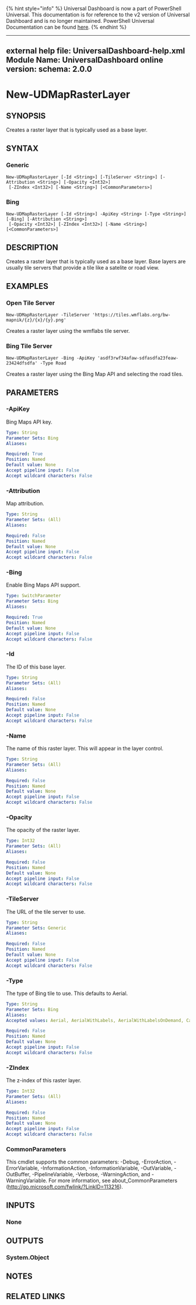 ﻿{% hint style="info" %}
Universal Dashboard is now a part of PowerShell Universal. This documentation is for reference to the v2 version of Universal Dashboard and is no longer maintained. PowerShell Universal Documentation can be found [here](https://docs.ironmansoftware.com).
{% endhint %}


---
external help file: UniversalDashboard-help.xml
Module Name: UniversalDashboard
online version: 
schema: 2.0.0
---

# New-UDMapRasterLayer

## SYNOPSIS
Creates a raster layer that is typically used as a base layer. 

## SYNTAX

### Generic
```
New-UDMapRasterLayer [-Id <String>] [-TileServer <String>] [-Attribution <String>] [-Opacity <Int32>]
 [-ZIndex <Int32>] [-Name <String>] [<CommonParameters>]
```

### Bing
```
New-UDMapRasterLayer [-Id <String>] -ApiKey <String> [-Type <String>] [-Bing] [-Attribution <String>]
 [-Opacity <Int32>] [-ZIndex <Int32>] [-Name <String>] [<CommonParameters>]
```

## DESCRIPTION
Creates a raster layer that is typically used as a base layer. Base layers are usually tile servers that provide a tile like a satelite or road view. 

## EXAMPLES

### Open Tile Server
```
New-UDMapRasterLayer -TileServer 'https://tiles.wmflabs.org/bw-mapnik/{z}/{x}/{y}.png'
```

Creates a raster layer using the wmflabs tile server.

### Bing Tile Server
```
New-UDMapRasterLayer -Bing -ApiKey 'asdf3rwf34afaw-sdfasdfa23feaw-23424dfsdfa' -Type Road
```

Creates a raster layer using the Bing Map API and selecting the road tiles. 

## PARAMETERS

### -ApiKey
Bing Maps API key.

```yaml
Type: String
Parameter Sets: Bing
Aliases: 

Required: True
Position: Named
Default value: None
Accept pipeline input: False
Accept wildcard characters: False
```

### -Attribution
Map attribution.

```yaml
Type: String
Parameter Sets: (All)
Aliases: 

Required: False
Position: Named
Default value: None
Accept pipeline input: False
Accept wildcard characters: False
```

### -Bing
Enable Bing Maps API support.

```yaml
Type: SwitchParameter
Parameter Sets: Bing
Aliases: 

Required: True
Position: Named
Default value: None
Accept pipeline input: False
Accept wildcard characters: False
```

### -Id
The ID of this base layer.

```yaml
Type: String
Parameter Sets: (All)
Aliases: 

Required: False
Position: Named
Default value: None
Accept pipeline input: False
Accept wildcard characters: False
```

### -Name
The name of this raster layer. This will appear in the layer control.

```yaml
Type: String
Parameter Sets: (All)
Aliases: 

Required: False
Position: Named
Default value: None
Accept pipeline input: False
Accept wildcard characters: False
```

### -Opacity
The opacity of the raster layer.

```yaml
Type: Int32
Parameter Sets: (All)
Aliases: 

Required: False
Position: Named
Default value: None
Accept pipeline input: False
Accept wildcard characters: False
```

### -TileServer
The URL of the tile server to use.

```yaml
Type: String
Parameter Sets: Generic
Aliases: 

Required: False
Position: Named
Default value: None
Accept pipeline input: False
Accept wildcard characters: False
```

### -Type
The type of Bing tile to use. This defaults to Aerial.

```yaml
Type: String
Parameter Sets: Bing
Aliases: 
Accepted values: Aerial, AerialWithLabels, AerialWithLabelsOnDemand, CanvasDark, CanvasLight, CanvasGray, Road

Required: False
Position: Named
Default value: None
Accept pipeline input: False
Accept wildcard characters: False
```

### -ZIndex
The z-index of this raster layer.

```yaml
Type: Int32
Parameter Sets: (All)
Aliases: 

Required: False
Position: Named
Default value: None
Accept pipeline input: False
Accept wildcard characters: False
```

### CommonParameters
This cmdlet supports the common parameters: -Debug, -ErrorAction, -ErrorVariable, -InformationAction, -InformationVariable, -OutVariable, -OutBuffer, -PipelineVariable, -Verbose, -WarningAction, and -WarningVariable. For more information, see about_CommonParameters (http://go.microsoft.com/fwlink/?LinkID=113216).

## INPUTS

### None

## OUTPUTS

### System.Object

## NOTES

## RELATED LINKS



